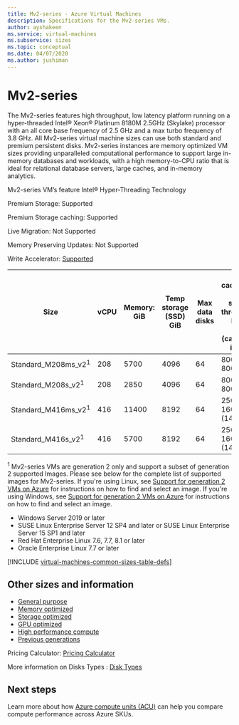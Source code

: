 ```yaml
---
title: Mv2-series - Azure Virtual Machines
description: Specifications for the Mv2-series VMs.
author: ayshakeen
ms.service: virtual-machines
ms.subservice: sizes
ms.topic: conceptual
ms.date: 04/07/2020
ms.author: jushiman
---
```


# Mv2-series

The Mv2-series features high throughput, low latency platform running on a hyper-threaded Intel® Xeon® Platinum 8180M 2.5GHz (Skylake) processor with an all core base frequency of 2.5 GHz and a max turbo frequency of 3.8 GHz. All Mv2-series virtual machine sizes can use both standard and premium persistent disks. Mv2-series instances are memory optimized VM sizes providing unparalleled computational performance to support large in-memory databases and workloads, with a high memory-to-CPU ratio that is ideal for relational database servers, large caches, and in-memory analytics.

Mv2-series VM’s feature Intel® Hyper-Threading Technology

Premium Storage: Supported

Premium Storage caching: Supported

Live Migration: Not Supported

Memory Preserving Updates: Not Supported

Write Accelerator: [Supported](./windows/how-to-enable-write-accelerator.md)

|Size | vCPU | Memory: GiB | Temp storage (SSD) GiB | Max data disks | Max cached and temp storage throughput: IOPS / MBps (cache size in GiB) | Max uncached disk throughput: IOPS / MBps | Max NICs | Expected network bandwidth (Mbps) |
|---|---|---|---|---|---|---|---|---|
| Standard_M208ms_v2<sup>1</sup> | 208 | 5700 | 4096 | 64 | 80000 / 800 (7040) | 40000 / 1000 | 8 | 16000 |
| Standard_M208s_v2<sup>1</sup> | 208 | 2850 | 4096 | 64 | 80000 / 800 (7040) | 40000 / 1000 | 8 | 16000 |
| Standard_M416ms_v2<sup>1</sup> | 416 | 11400 | 8192 | 64 | 250000 / 1600 (14080) | 80000 / 2000 | 8 | 32000 |
| Standard_M416s_v2<sup>1</sup> | 416 | 5700 | 8192 | 64 | 250000 / 1600 (14080) | 80000 / 2000 | 8 | 32000 |

<sup>1</sup> Mv2-series VMs are generation 2 only and support  a subset of generation 2 supported Images. Please see below for the complete list of supported images for Mv2-series. If you're using Linux, see [Support for generation 2 VMs on Azure](./linux/generation-2.md) for instructions on how to find and select an image. If you're using Windows, see [Support for generation 2 VMs on Azure](./windows/generation-2.md) for instructions on how to find and select an image. 

- Windows Server 2019 or later
- SUSE Linux Enterprise Server 12 SP4 and later or SUSE Linux Enterprise Server 15 SP1 and later
- Red Hat Enterprise Linux 7.6, 7.7, 8.1 or later 
- Oracle Enterprise Linux 7.7 or later



[!INCLUDE [virtual-machines-common-sizes-table-defs](../../includes/virtual-machines-common-sizes-table-defs.md)]

## Other sizes and information

- [General purpose](sizes-general.md)
- [Memory optimized](sizes-memory.md)
- [Storage optimized](sizes-storage.md)
- [GPU optimized](sizes-gpu.md)
- [High performance compute](sizes-hpc.md)
- [Previous generations](sizes-previous-gen.md)

Pricing Calculator: [Pricing Calculator](https://azure.microsoft.com/pricing/calculator/)

More information on Disks Types : [Disk Types](./linux/disks-types.md#ultra-disks)


## Next steps

Learn more about how [Azure compute units (ACU)](acu.md) can help you compare compute performance across Azure SKUs.